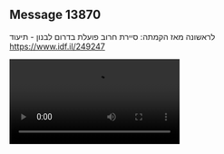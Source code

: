## Message 13870

לראשונה מאז הקמתה: 
סיירת חרוב פועלת בדרום לבנון - תיעוד
https://www.idf.il/249247

![Video](13870/13870_media.mp4)

